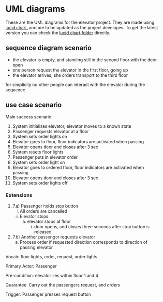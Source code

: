 # UML diagrams

These are the UML diagrams for the elevator project.
They are made using [lucid chart](https://www.lucidchart.com/pages/examples/uml_diagram_tool),
and are to be updated as the project developes.
To get the latest version you can check the [lucid chart folder](https://www.lucidchart.com/invitations/accept/c6aceeb8-6069-4023-a487-88c48273557c)
directly.

## sequence diagram scenario
* the elevator is empty, and standing still in the second floor with the door open
* one person request the elevator in the first floor, going up
* the elevator arrives, she orders transport to the third floor

for simplicity no other people can interact with the elevator during the sequence.

## use case scenario

Main success scenario:
<ol>
  <li> System initializes elevator, elevator moves to a known state</li>
  <li>Passenger requests elevator at a floor</li>
  <li>System sets order lights on</li>
  <li>Elevator goes to floor, floor indicators are activated when passing</li>
  <li>Elevator opens door and closes after 3 sec</li>
  <li>System resets floor lights</li>
  <li>Passenger puts in elevator order</li>
  <li>System sets order light on</li>
  <li>Elevator goes to ordered floor, floor indicators are activated when passing</li>
  <li>Elevator opens door and closes after 3 sec</li>
  <li>System sets order lights off</li>
</ol>

### Extensions
<ol>
  <li> 7.a) Passenger holds stop button
    <ol type="i">
      <li> All orders are cancelled</li>
      <li> Elevator stops
        <ol type="a">
          <li> elevator stops at floor
            <ol type="i">
              <li> door opens, and closes three seconds after stop button is released</li>
            </ol type="i">
          </li>
        </ol type="a">
      </li>
    </ol type="i">
  </li>
  <li> 7.b) Another passenger requests elevator
    <ol type="a">
      <li>Process order if requested direction corresponds to direction of passing elevator </li>
    </ol type="a">
  </li>
</ol>

Vocab: floor lights, order, request, order lights

Primary Actor: Passenger

Pre-condition: elevator lies within floor 1 and 4

Guarantee: Carry out the passengers request, and orders

Trigger: Passenger presses request button
